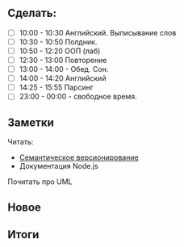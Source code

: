 ## Cделать:
- [ ] 10:00 - 10:30 Английский. Выписывание слов
- [ ] 10:30 - 10:50 Полдник.
- [ ] 10:50 - 12:20 ООП (лаб)
- [ ] 12:30 - 13:00 Повторение
- [ ] 13:00 - 14:00 - Обед. Сон.
- [ ] 14:00 - 14:20 Английский 
- [ ] 14:25 - 15:55 Парсинг  
- [ ] 23:00 - 00:00 - свободное время. 
## Заметки

Читать: 
- [Семантическое версионирование](https://semver.org/lang/ru/)
- Документация Node.js

Почитать про UML
## Новое
## Итоги



